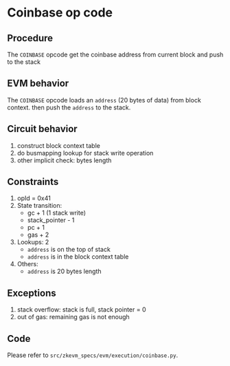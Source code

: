 # Coinbase op code

## Procedure

The `COINBASE` opcode get the coinbase address from current block and push to the stack

## EVM behavior

The `COINBASE` opcode loads an `address` (20 bytes of data) from block context.
then push the `address` to the stack.

## Circuit behavior

1. construct block context table
2. do busmapping lookup for stack write operation
3. other implicit check: bytes length

## Constraints

1. opId = 0x41
2. State transition:
   - gc + 1 (1 stack write)
   - stack_pointer - 1
   - pc + 1
   - gas + 2
3. Lookups:  2
   - `address` is on the top of stack
   - `address` is in the block context table
4. Others:
   - `address` is 20 bytes length

## Exceptions

1. stack overflow: stack is full, stack pointer = 0
2. out of gas: remaining gas is not enough

## Code

Please refer to `src/zkevm_specs/evm/execution/coinbase.py`.

